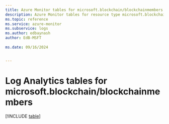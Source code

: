 ```yaml
---
title: Azure Monitor tables for microsoft.blockchain/blockchainmembers
description: Azure Monitor tables for resource type microsoft.blockchain/blockchainmembers
ms.topic: reference
ms.service: azure-monitor
ms.subservice: logs
ms.author: edbaynash
author: EdB-MSFT
   
ms.date: 09/16/2024


---
```


# Log Analytics tables for microsoft.blockchain/blockchainmembers  

[!INCLUDE [table](~/reusable-content/ce-skilling/azure/includes/azure-monitor/reference/tables/microsoft-blockchain_blockchainmembers-include.md)]

